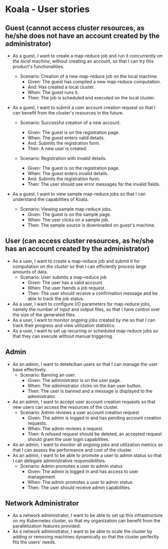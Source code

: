 # Koala - User stories

## Guest (cannot access cluster resources, as he/she does not have an account created by the administrator)
- As a guest, I want to create a map-reduce job and run it *concurrently on the local machine*, without creating an account, so that I can try this product's functionalities.
    - Scenario: Creation of a new map-reduce job on the local machine.
        - Given: The guest has compiled a new map-reduce computation.  
        - And: Has created a local cluster.
        - When: The guest runs it. 
        - Then: The job is scheduled and executed on the local cluster. 

- As a guest, I want to submit a user account creation request so that I can benefit from the cluster's resources in the future.
    - Scenario: Successful creation of a new account. 
        - Given: The guest is on the registration page.
        - When: The guest enters valid details.
        - And: Submits the registration form.
        - Then: A new user is created.

    - Scenario: Registration with invalid details. 
        - Given: The guest is on the registration page.
        - When: The guest enters invalid details.
        - And: Submits the registration form.
        - Then: The user should see error messages for the invalid fields.

- As a guest, I want to view sample map-reduce jobs so that I can understand the capabilities of Koala.
    - Scenario: Viewing sample map-reduce jobs.
        - Given: The guest is on the sample page.
        - When: The user clicks on a sample job.
        - Then: The sample source is downloaded on guest's machine.

## User (can access cluster resources, as he/she has an account created by the administrator)
- As a user, I want to create a map-reduce job and submit it for computation *on the cluster* so that I can efficiently process large amounts of data.
    - Scenario: User submits a map-reduce job
        - Given: The user has a valid account.
        - When: The user fsends a job request.
        - Then: The user should receive a confirmation message and be able to track the job status.
- As a user, I want to configure I/O parameters for map-reduce jobs, namely the number of input and output files, so that I have control over the size of the generated files.
- As a user, I want to monitor ongoing jobs created by me so that I can track their progress and view utilization statistics.
- As a user, I want to set up recurring or scheduled map-reduce jobs so that they can execute without manual triggering.

## Admin
- As an admin, I want to delete/ban users so that I can manage the user base effectively.
    - Scenario: Banning an user.
        - Given: The administrator is on the user page.
        - When: The administrator clicks on the ban user button.
        - Then: The user is banned and a message is displayed to the administrator.
- As an admin, I want to accept user account creation requests so that new users can access the resources of the cluster.
    - Scenario: Admin reviews a user account creation request
        - Given: The admin is logged in and has pending account creation requests.
        - When: The admin reviews a request.
        - Then: A refused request should be deleted, an accepted request should grant the user login capabilities.
- As an admin, I want to monitor all ongoing jobs and utilization metrics so that I can assess the performance and cost of the cluster.
- As an admin, I want to be able to promote a user to admin status so that I can delegate administrative responsibilities.
    - Scenario: Admin promotes a user to admin status
        - Given: The admin is logged in and has access to user management.
        - When: The admin promotes a user to admin status.
        - Then: The user should receive admin capabilities.

## Network Administrator
- As a network administrator, I want to be able to set up this infrastructure on my Kubernetes cluster, so that my organization can benefit from the parallelization features provided.
- As a network administrator, I want to be able to scale the cluster by adding or removing machines dynamically so that the cluster perfectly fits the users’ needs.
